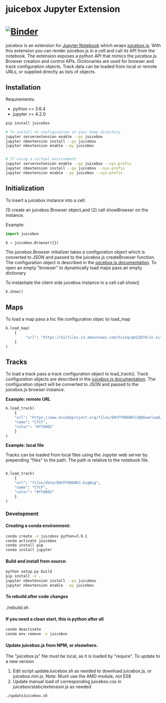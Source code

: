
# juicebox Jupyter Extension

[![Binder](https://beta.mybinder.org/badge.svg)](https://mybinder.org/v2/gh/igvteam/juicebox-jupyter/main?filepath=examples/LoadMap.ipynb)
=======


juicebox is an extension for [Jupyter Notebook](http://jupyter.org/) which
wraps [juicebox.js](https://github.com/igvteam/juicebox.js).  With this
extension you can render juicebox.js in a cell and call its API from
the notebook. The extension exposes a python API that mimics the juicebox.js 
Browser creation and control APIs.   Dictionaries are used for browser and track 
configuration objects.   Track data can be loaded from local or remote 
URLs,  or supplied directly as lists of objects.

## Installation

Requirements:
* python >= 3.6.4
* jupyter >= 4.2.0


```bash
pip install juicebox

# To install to configuration in your home directory
jupyter serverextension enable --py juicebox
jupyter nbextension install --py juicebox
jupyter nbextension enable --py juicebox


# If using a virtual environment
jupyter serverextension enable --py juicebox --sys-prefix
jupyter nbextension install --py juicebox --sys-prefix
jupyter nbextension enable --py juicebox --sys-prefix

```

## Initialization

To insert a juicebox instance into a cell:  

(1) create an juicebox.Browser object,and (2) call showBrowser on the instance.

Example:

```python
import juicebox

b = juicebox.Browser({})
```

The juicebox.Browser initializer takes a configuration object which is converted to JSON and passed to the juicebox.js
createBrowser function.   The configuration object is described in the
[juicebox.js documentation](https://github.com/igvteam/juicebox.js#usage).  To open an empty "browser" to dynamically
load maps pass an empty dictionary


To instantiate the client side juicebox instance in a cell call show()


```python
b.show()
```

## Maps

To load a map pass a hic file configuration objec to load_map

```python
b.load_map(
    {
         "url": "https://hicfiles.s3.amazonaws.com/hiseq/gm12878/in-situ/primary.hic"
    }
)
```

## Tracks

To load a track pass a track configuration object to load_track().  Track configuration
objects are described in the [juicebox.js documentation](https://github.com/igvteam/juicebox.js#usage).
The configuration object will be converted to JSON and passed to the juicebox.js browser
instance.


**Example: remote URL**

```python
b.load_track(
    {
    "url": "https://www.encodeproject.org/files/ENCFF000ARJ/@@download/ENCFF000ARJ.bigWig",
    "name": "CTCF",
    "color": "#ff8802"
    }
)
```

**Example: local file**

Tracks can be loaded from local files using the Jupyter web server by prepending "files" to the path.  The path
is relative to the notebook file.  

```python

b.load_track(
    {
    "url": "files/data/ENCFF000ARJ.bigWig",
    "name": "CTCF",
    "color": "#ff8802"
    }
)
```



### Development



#### Creating a conda environment:
```bash
conda create -n juicebox python=3.9.1
conda activate juicebox
conda install pip
conda install jupyter
```

#### Build and install from source:

```bash
python setup.py build
pip install -e .
jupyter nbextension install --py juicebox
jupyter nbextension enable --py juicebox
```

#### To rebuild after code changes

./rebuild.sh


#### If you need a clean start, this is python after all
```bash
conda deactivate
conda env remove -n juicebox
```

#### Update juicebox.js from NPM, or elsewhere.

The "juicebox.js" file must be local, as it is loaded by "require".  To update to a new version

1. Edit script updateJuicebox.sh as needed to download juicebox.js, or juicebox.min.js.  Note: Mush use the AMD module, not ES6
1. Update manual load of corresponding juicebox.css in juicebox/static/extension.js as needed

```bash
./updateJuicebox.sh

```



